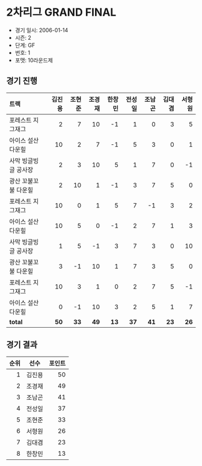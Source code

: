# 2차리그 GRAND FINAL

- 경기 일시: 2006-01-14
- 시즌: 2
- 단계: GF
- 번호: 1
- 포맷: 10라운드제





## 경기 진행

| 트랙 | 김진용 | 조현준 | 조경재 | 한창민 | 전성일 | 조남곤 | 김대겸 | 서형원 |
|:---|---:|---:|---:|---:|---:|---:|---:|---:|
| 포레스트 지그재그 | 2 | 7 | 10 | -1 | 1 | 0 | 3 | 5 |
| 아이스 설산 다운힐 | 10 | 2 | 7 | -1 | 5 | 3 | 0 | 1 |
| 사막 빙글빙글 공사장 | 2 | 3 | 10 | 5 | 1 | 7 | 0 | -1 |
| 광산 꼬불꼬불 다운힐 | 2 | 10 | 1 | -1 | 3 | 7 | 5 | 0 |
| 포레스트 지그재그 | 10 | 0 | 1 | 5 | 7 | -1 | 3 | 2 |
| 아이스 설산 다운힐 | 10 | 5 | 0 | -1 | 2 | 7 | 1 | 3 |
| 사막 빙글빙글 공사장 | 1 | 5 | -1 | 3 | 7 | 3 | 0 | 10 |
| 광산 꼬불꼬불 다운힐 | 3 | -1 | 10 | 1 | 7 | 3 | 5 | 0 |
| 포레스트 지그재그 | 10 | 3 | 1 | 0 | 2 | 7 | 5 | -1 |
| 아이스 설산 다운힐 | 0 | -1 | 10 | 3 | 2 | 5 | 1 | 7 |
| __total__ | __50__ | __33__ | __49__ | __13__ | __37__ | __41__ | __23__ | __26__ |




## 경기 결과

| 순위 | 선수 | 포인트 |
|---:|:---:|---:|
| 1 | 김진용 | 50 |
| 2 | 조경재 | 49 |
| 3 | 조남곤 | 41 |
| 4 | 전성일 | 37 |
| 5 | 조현준 | 33 |
| 6 | 서형원 | 26 |
| 7 | 김대겸 | 23 |
| 8 | 한창민 | 13 |

